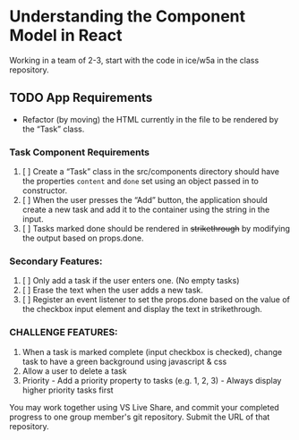 # Understanding the Component Model in React
Working in a team of 2-3, start with the code in ice/w5a in the class repository.

## TODO App Requirements

  - Refactor (by moving) the HTML currently in the file to be rendered by the “Task” class.
### Task Component Requirements
  1. [ ] Create a “Task” class in the src/components directory should have the properties `content` and `done` set using an object passed in to constructor.
  1. [ ] When the user presses the “Add” button, the application should create a new task and add it to the container using the string in the input.
  1. [ ] Tasks marked done should be rendered in ~~strikethrough~~ by modifying the output based on props.done.

### Secondary Features:
   1. [ ] Only add a task if the user enters one. (No empty tasks)
   1. [ ] Erase the text when the user adds a new task.
   1. [ ] Register an event listener to set the props.done based on the value of the checkbox input element and display the text in strikethrough.
  
### CHALLENGE FEATURES:
  1. When a task is marked complete (input checkbox is checked), change task to have a green background using javascript & css
  1. Allow a user to delete a task
  1.  Priority
     - Add a priority property to tasks (e.g. 1, 2, 3)
     - Always display higher priority tasks first

You may work together using VS Live Share, and commit your completed progress to one group member's git repository. Submit the URL of that repository.